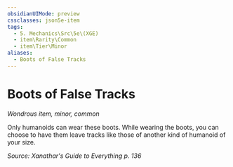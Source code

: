 ```yaml
---
obsidianUIMode: preview
cssclasses: json5e-item
tags:
  - 5. Mechanics\Src\5e\(XGE)
  - item\Rarity\Common
  - item\Tier\Minor
aliases:
  - Boots of False Tracks
---
```

# Boots of False Tracks
*Wondrous item, minor, common*  


Only humanoids can wear these boots. While wearing the boots, you can choose to have them leave tracks like those of another kind of humanoid of your size.

*Source: Xanathar's Guide to Everything p. 136*
